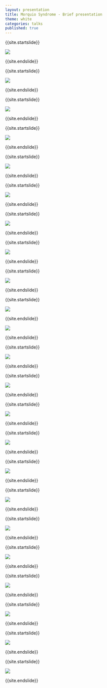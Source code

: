 ```yaml
---
layout: presentation
title: Morquio Syndrome - Brief presentation
theme: white
categories: talks
published: true
---
```



{{site.startslide}}


<img src="{{site.baseurl}}/images/talks/MorquioSyndrome_Oct2015/Slide01.png"></img>


{{site.endslide}}



{{site.startslide}}

<img src="{{site.baseurl}}/images/talks/MorquioSyndrome_Oct2015/Slide02.png"></img>

{{site.endslide}}



{{site.startslide}}

<img src="{{site.baseurl}}/images/talks/MorquioSyndrome_Oct2015/Slide03.png"></img>

{{site.endslide}}



{{site.startslide}}

<img src="{{site.baseurl}}/images/talks/MorquioSyndrome_Oct2015/Slide04.png"></img>

{{site.endslide}}



{{site.startslide}}

<img src="{{site.baseurl}}/images/talks/MorquioSyndrome_Oct2015/Slide05.png"></img>

{{site.endslide}}



{{site.startslide}}

<img src="{{site.baseurl}}/images/talks/MorquioSyndrome_Oct2015/Slide06.png"></img>

{{site.endslide}}



{{site.startslide}}

<img src="{{site.baseurl}}/images/talks/MorquioSyndrome_Oct2015/Slide07.png"></img>

{{site.endslide}}



{{site.startslide}}

<img src="{{site.baseurl}}/images/talks/MorquioSyndrome_Oct2015/Slide08.png"></img>

{{site.endslide}}



{{site.startslide}}

<img src="{{site.baseurl}}/images/talks/MorquioSyndrome_Oct2015/Slide09.png"></img>

{{site.endslide}}



{{site.startslide}}

<img src="{{site.baseurl}}/images/talks/MorquioSyndrome_Oct2015/Slide10.png"></img>

{{site.endslide}}

<img src="{{site.baseurl}}/images/talks/MorquioSyndrome_Oct2015/Slide11.png"></img>

{{site.endslide}}



{{site.startslide}}

<img src="{{site.baseurl}}/images/talks/MorquioSyndrome_Oct2015/Slide12.png"></img>

{{site.endslide}}



{{site.startslide}}

<img src="{{site.baseurl}}/images/talks/MorquioSyndrome_Oct2015/Slide13.png"></img>

{{site.endslide}}



{{site.startslide}}

<img src="{{site.baseurl}}/images/talks/MorquioSyndrome_Oct2015/Slide14.png"></img>

{{site.endslide}}



{{site.startslide}}

<img src="{{site.baseurl}}/images/talks/MorquioSyndrome_Oct2015/Slide15.png"></img>

{{site.endslide}}



{{site.startslide}}

<img src="{{site.baseurl}}/images/talks/MorquioSyndrome_Oct2015/Slide15.png"></img>

{{site.endslide}}



{{site.startslide}}

<img src="{{site.baseurl}}/images/talks/MorquioSyndrome_Oct2015/Slide16.png"></img>

{{site.endslide}}



{{site.startslide}}

<img src="{{site.baseurl}}/images/talks/MorquioSyndrome_Oct2015/Slide17.png"></img>

{{site.endslide}}



{{site.startslide}}

<img src="{{site.baseurl}}/images/talks/MorquioSyndrome_Oct2015/Slide18.png"></img>

{{site.endslide}}



{{site.startslide}}

<img src="{{site.baseurl}}/images/talks/MorquioSyndrome_Oct2015/Slide19.png"></img>

{{site.endslide}}



{{site.startslide}}

<img src="{{site.baseurl}}/images/talks/MorquioSyndrome_Oct2015/Slide20.png"></img>

{{site.endslide}}



{{site.startslide}}

<img src="{{site.baseurl}}/images/talks/MorquioSyndrome_Oct2015/Slide21.png"></img>

{{site.endslide}}



{{site.startslide}}

<img src="{{site.baseurl}}/images/talks/MorquioSyndrome_Oct2015/Slide22.png"></img>

{{site.endslide}}
